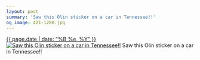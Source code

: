 ```yaml
---
layout: post
summary: 'Saw this Olin sticker on a car in Tennessee!!'
og_image: 421-1280.jpg
---
```


<p>
  <time><a href="/421">{{ page.date | date: "%B %e, %Y" }}</a></time>
  <a href="/421"><img src="{{ site.assets_url }}/421-640.jpg" srcset="{{ site.assets_url }}/421-1280.jpg 1280w, {{ site.assets_url }}/421-960.jpg 960w, {{ site.assets_url }}/421-640.jpg 640w, {{ site.assets_url }}/421-320.jpg 320w" sizes="(min-width: 700px) 50vw, calc(100vw - 2rem)" alt="Saw this Olin sticker on a car in Tennessee!!" /></a>
  <span>Saw this Olin sticker on a car in Tennessee!!</span>
</p>
